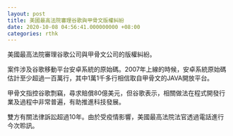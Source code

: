 ```yaml
---
layout: post
title: 美國最高法院審理谷歌與甲骨文版權糾紛
date: 2020-10-08 04:56:41.000000000 +08:00
categories: rthk
---
```


美國最高法院審理谷歌公司與甲骨文公司的版權糾紛。

案件涉及谷歌移動平台安卓系統的原始碼。2007年上線的時候，安卓系統原始碼估計至少超過一百萬行，其中1萬1千多行相信取自甲骨文的JAVA開放平台。

甲骨文指控谷歌剽竊，尋求賠償80億美元，但谷歌表示，相關做法在程式開發行業及過程中非常普遍，有助推進科技發展。

雙方有關法律訴訟超過10年。由於受疫情影響，美國最高法院法官透過電話進行今次聆訊。
